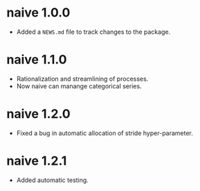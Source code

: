# naive 1.0.0

* Added a `NEWS.md` file to track changes to the package.


# naive 1.1.0

* Rationalization and streamlining of processes.
* Now naive can manange categorical series.


# naive 1.2.0

* Fixed a bug in automatic allocation of stride hyper-parameter.


# naive 1.2.1

* Added automatic testing.
